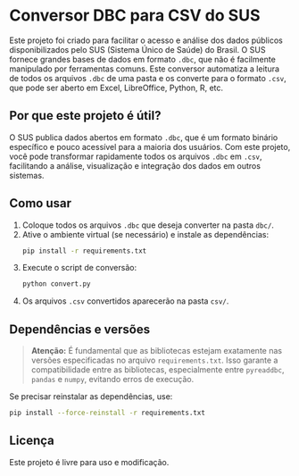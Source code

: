# Conversor DBC para CSV do SUS

Este projeto foi criado para facilitar o acesso e análise dos dados públicos disponibilizados pelo SUS (Sistema Único de Saúde) do Brasil. O SUS fornece grandes bases de dados em formato `.dbc`, que não é facilmente manipulado por ferramentas comuns. Este conversor automatiza a leitura de todos os arquivos `.dbc` de uma pasta e os converte para o formato `.csv`, que pode ser aberto em Excel, LibreOffice, Python, R, etc.

## Por que este projeto é útil?

O SUS publica dados abertos em formato `.dbc`, que é um formato binário específico e pouco acessível para a maioria dos usuários. Com este projeto, você pode transformar rapidamente todos os arquivos `.dbc` em `.csv`, facilitando a análise, visualização e integração dos dados em outros sistemas.

## Como usar

1. Coloque todos os arquivos `.dbc` que deseja converter na pasta `dbc/`.
2. Ative o ambiente virtual (se necessário) e instale as dependências:
   ```bash
   pip install -r requirements.txt
   ```
3. Execute o script de conversão:
   ```bash
   python convert.py
   ```
4. Os arquivos `.csv` convertidos aparecerão na pasta `csv/`.

## Dependências e versões

> **Atenção:** É fundamental que as bibliotecas estejam exatamente nas versões especificadas no arquivo `requirements.txt`. Isso garante a compatibilidade entre as bibliotecas, especialmente entre `pyreaddbc`, `pandas` e `numpy`, evitando erros de execução.

Se precisar reinstalar as dependências, use:
```bash
pip install --force-reinstall -r requirements.txt
```

## Licença

Este projeto é livre para uso e modificação.
